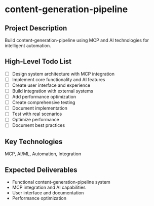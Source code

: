 # content-generation-pipeline

## Project Description
Build content-generation-pipeline using MCP and AI technologies for intelligent automation.

## High-Level Todo List
- [ ] Design system architecture with MCP integration
- [ ] Implement core functionality and AI features
- [ ] Create user interface and experience
- [ ] Build integration with external systems
- [ ] Add performance optimization
- [ ] Create comprehensive testing
- [ ] Document implementation
- [ ] Test with real scenarios
- [ ] Optimize performance
- [ ] Document best practices

## Key Technologies
MCP, AI/ML, Automation, Integration

## Expected Deliverables
- Functional content-generation-pipeline system
- MCP integration and AI capabilities
- User interface and documentation
- Performance optimization
